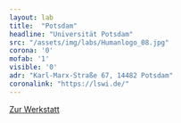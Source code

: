 ```yaml
---
layout: lab
title:  "Potsdam"
headline: "Universität Potsdam"
src: "/assets/img/labs/Humanlogo_08.jpg"
corona: '0'
mofab: '1'
visible: '0'
adr: "Karl-Marx-Straße 67, 14482 Potsdam"
coronalink: "https://lswi.de/"
---
```


<div class="content-wrap btn-wrap">
    <a class="edu-btn black" href="https://lswi.de/" target="_blank">Zur Werkstatt</a>
</div>
